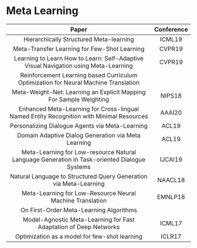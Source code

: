 # Meta Learning

| Paper | Conference |
| :---: | :---: |   
|Hierarchically Structured Meta-learning|ICML19|
|Meta-Transfer Learning for Few-Shot Learning|CVPR19|
|Learning to Learn How to Learn: Self-Adaptive Visual Navigation using Meta-Learning|CVPR19|
|Reinforcement Learning based Curriculum Optimization for Neural Machine Translation||
|Meta-Weight-Net: Learning an Explicit Mapping For Sample Weighting|NIPS18|
|Enhanced Meta-Learning for Cross-lingual Named Entity Recognition with Minimal Resources |AAAI20|
|Personalizing Dialogue Agents via Meta-Learning|ACL19|
|Domain Adaptive Dialog Generation via Meta Learning|ACL19|
|Meta-Learning for Low-resource Natural Language Generation in Task-oriented Dialogue Systems|IJCAI19|
|Natural Language to Structured Query Generation via Meta-Learning|NAACL18|
|Meta-Learning for Low-Resource Neural Machine Translation|EMNLP18|
|On First-Order Meta-Learning Algorithms | |
|Model-Agnostic Meta-Learning for Fast Adaptation of Deep Networks|ICML17|
|Optimization as a model for few-shot learning|ICLR17|


